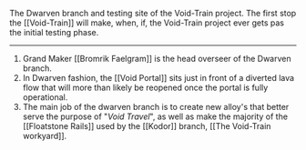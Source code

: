 The Dwarven branch and testing site of the Void-Train project.
The first stop the [[Void-Train]] will make, when, if, the Void-Train project ever gets pas the initial testing phase.

---
1. Grand Maker [[Bromrik Faelgram]] is the head overseer of the Dwarven branch.
2. In Dwarven fashion, the [[Void Portal]] sits just in front of a diverted lava flow that will more than likely be reopened once the portal is fully operational.
3. The main job of the dwarven branch is to create new alloy's that better serve the purpose of "*Void Travel*", as well as make the majority of the [[Floatstone Rails]] used by the [[Kodor]] branch, [[The Void-Train workyard]].